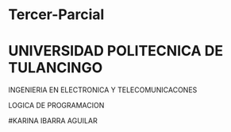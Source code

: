 # Tercer-Parcial  
# UNIVERSIDAD POLITECNICA DE TULANCINGO 

INGENIERIA EN ELECTRONICA Y TELECOMUNICACONES 

LOGICA DE PROGRAMACION 

#KARINA IBARRA AGUILAR

